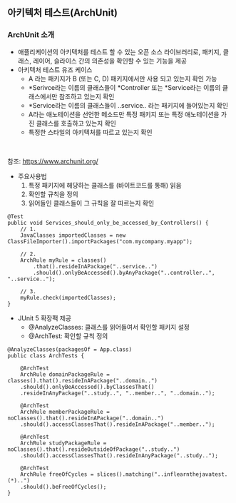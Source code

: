 ## 아키텍처 테스트(ArchUnit)

### ArchUnit 소개
- 애플리케이션의 아키텍처를 테스트 할 수 있는 오픈 소스 라이브러리로, 패키지, 클래스, 레이어, 슬라이스 간의 의존성을 확인할 수 있는 기능을 제공
- 아키텍처 테스트 유즈 케이스
  - A 라는 패키지가 B (또는 C, D) 패키지에서만 사용 되고 있는지 확인 가능
  - *Serivce라는 이름의 클래스들이 *Controller 또는 *Service라는 이름의 클래스에서만 참조하고 있는지 확인
  - *Service라는 이름의 클래스들이 ..service.. 라는 패키지에 들어있는지 확인
  - A라는 애노테이션을 선언한 메소드만 특정 패키지 또는 특정 애노테이션을 가진 클래스를 호출하고 있는지 확인
  - 특정한 스타일의 아키텍처를 따르고 있는지 확인
<br>

참조: https://www.archunit.org/

- 주요사용법
    1. 특정 패키지에 해당하는 클래스를 (바이트코드를 통해) 읽음
    2. 확인할 규칙을 정의
    3. 읽어들인 클래스들이 그 규칙을 잘 따르는지 확인
```
@Test
public void Services_should_only_be_accessed_by_Controllers() {
    // 1.
    JavaClasses importedClasses = new ClassFileImporter().importPackages("com.mycompany.myapp");

    // 2.
    ArchRule myRule = classes()
        .that().resideInAPackage("..service..")
        .should().onlyBeAccessed().byAnyPackage("..controller..", "..service..");

    // 3.
    myRule.check(importedClasses);
}
```
- JUnit 5 확장팩 제공
  - @AnalyzeClasses: 클래스를 읽어들여서 확인할 패키지 설정
  - @ArchTest: 확인할 규칙 정의
```
@AnalyzeClasses(packagesOf = App.class)
public class ArchTests {

    @ArchTest
    ArchRule domainPackageRule = classes().that().resideInAPackage("..domain..")
    .should().onlyBeAccessed().byClassesThat()
    .resideInAnyPackage("..study..", "..member..", "..domain..");

    @ArchTest
    ArchRule memberPackageRule = noClasses().that().resideInAPackage("..domain..")
    .should().accessClassesThat().resideInAPackage("..member..");

    @ArchTest
    ArchRule studyPackageRule = noClasses().that().resideOutsideOfPackage("..study..")
    .should().accessClassesThat().resideInAnyPackage("..study..");

    @ArchTest
    ArchRule freeOfCycles = slices().matching("..inflearnthejavatest.(*)..")
    .should().beFreeOfCycles();
}
```
